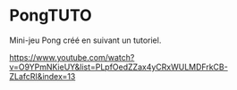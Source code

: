 # PongTUTO

Mini-jeu Pong créé en suivant un tutoriel.

https://www.youtube.com/watch?v=O9YPmNKieUY&list=PLpfOedZZax4yCRxWULMDFrkCB-ZLafcRI&index=13
